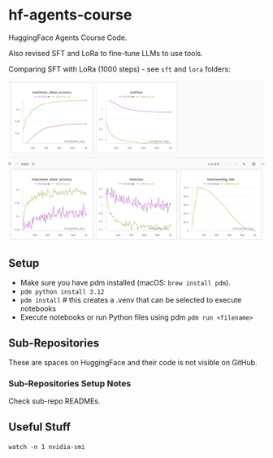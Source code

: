 # hf-agents-course

HuggingFace Agents Course Code.

Also revised SFT and LoRa to fine-tune LLMs to use tools.

Comparing SFT with LoRa (1000 steps) - see `sft` and `lora` folders:

![Comparing SFT with LoRa (1000 steps) - see `sft` and `lora` folders](./assets/1000-steps-sft-vs-sft-with-lora.png)

## Setup

- Make sure you have pdm installed (macOS: `brew install pdm`).
- `pdm python install 3.12`
- `pdm install` # this creates a .venv that can be selected to execute notebooks
- Execute notebooks or run Python files using pdm `pdm run <filename>`

## Sub-Repositories

These are spaces on HuggingFace and their code is not visible on GitHub.

### Sub-Repositories Setup Notes

Check sub-repo READMEs.

## Useful Stuff

`watch -n 1 nvidia-smi`
